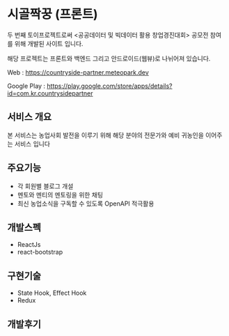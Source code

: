 # 시골짝꿍 (프론트)

두 번째 토이프로젝트로써 <공공데이터 및 빅데이터 활용 창업경진대회> 공모전 참여를 위해 개발된 사이트 입니다.

해당 프로젝트는 프론트와 백엔드 그리고 안드로이드(웹뷰)로 나뉘어져 있습니다.

Web : https://countryside-partner.meteopark.dev

Google Play : https://play.google.com/store/apps/details?id=com.kr.countrysidepartner

## 서비스 개요
본 서비스는 농업사회 발전을 이루기 위해 해당 분야의 전문가와 예비 귀농인을 이어주는 서비스 입니다

## 주요기능
* 각 회원별 블로그 개설
* 멘토와 멘티의 멘토링을 위한 채팅
* 최신 농업소식을 구독할 수 있도록 OpenAPI 적극활용

## 개발스펙
* ReactJs
* react-bootstrap

## 구현기술
* State Hook, Effect Hook
* Redux

## 개발후기
<!-- 첫번째 토이프로젝트에서는 리액트를 stackoverflow 로 배웠습니다. 필요한 부분만 검색해서 -->

